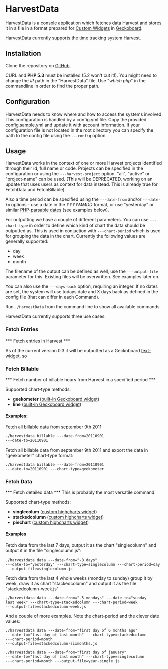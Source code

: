 # HarvestData

HarvestData is a console application which fetches data Harvest and stores it in a file in a format prepared for [Custom Widgets](http://support.geckoboard.com/forums/207979-geckoboard-api) in [Geckoboard](http://geckoboard.com). 

HarvestData currently supports the time tracking system [Harvest](http://harvestapp.com).

## Installation

Clone the repository on [GitHub](https://github.com/reload/harvestdata).

CURL and **PHP 5.3** must be installed (5.2 won't cut it!).
You might need to change the *#!* path in the "HarvestData" file. Use "*which php*" in the commandline in order to find the proper path.

## Configuration

HarvestData needs to know where and how to access the systems involved. This configuration is handled by a config.yml file. Copy the provided config.sample.yml and update it with account information. If your configuration file is not located in the root directory you can specify the path to the config file using the <code>---config</code> option.

## Usage

HarvestData works in the context of one or more Harvest projects identified through their id, full name or code. Projects can be specified in the configuration or using the <code>---harvest-project</code> option. "all", "active" or "project-name" can be used. (This will be DEPRECATED, working on an update that uses users as context for data instead. This is already true for FetchData and FetchBillable).

Also a time period can be specified using the <code>---date-from</code> and/or <code>---date-to</code> options - use a date in the *YYYYMMDD* format, or use "yesterday" or similar [PHP-parsable dates](http://www.php.net/manual/en/datetime.formats.relative.php) (see examples below).

For outputting we have a couple of different parameters.
You can use <code>---chart-type</code> in order to define which kind of chart the data should be outputted as.
This is used in conjuction with <code>---chart-period</code> which is used for grouping the data in the chart. Currently the following values are generally supported:

- day
- week
- month 

The filename of the output can be defined as well, use the <code>---output-file</code> parameter for this. Existing files will be overwritten. See examples later on.

You can also use the <code>---days-back</code> option, requiring an integer.
If no dates are set, the system will use todays date and X days back as defined in the config file (that can differ in each Command).

Run <code>./HarvestData</code> from the command line to show all available commands.

HarvestData currently supports three use cases: 

### Fetch Entries
*** Fetch entries in Harvest ***

As of the current version 0.3 it will be outputted as a Geckoboard [text-widget](http://support.geckoboard.com/entries/231507-custom-widget-type-definitions), so 


 
### Fetch Billable 
*** Fetch number of billable hours from Harvest in a specified period ***

Supported chart-type methods:

- **geekometer** ([built-in Geckoboard widget](http://support.geckoboard.com/entries/274940-custom-chart-widget-type-definitions))
- **line** ([built-in Geckoboard widget](http://support.geckoboard.com/entries/274940-custom-chart-widget-type-definitions))

#### Examples:
Fetch all billable data from september 9th 2011:
 
<code>./harvestdata billable ---date-from=20110901 ---date-to=20110901</code>

Fetch all billable data from september 9th 2011 and export the data in "geekometer" chart-type format:

<code>./harvestdata billable ---date-from=20110901 ---date-to=20110901 ---chart-type=geekometer</code>



### Fetch Data 
*** Fetch detailed data ***
This is probably the most versatile command.

Supported chart-type methods:

- **singlecolum** ([custom highcharts widget](http://support.geckoboard.com/entries/274940-custom-chart-widget-type-definitions))
- **stackedcolumn** ([custom highcharts widget](http://support.geckoboard.com/entries/274940-custom-chart-widget-type-definitions))
- **piechart** ([custom highcharts widget](http://support.geckoboard.com/entries/274940-custom-chart-widget-type-definitions))


#### Examples

Fetch data from the last 7 days, output it as the chart "singlecolumn" and output it in the file "singlecolumn.js":

<code>./harvestdata data ---date-from="-8 days" ---date-to="yesterday" ---chart-type=singlecolumn ---chart-period=day ---output-file=singlecolumn.js</code>

Fetch data from the last 4 whole weeks (monday to sunday) group it by week, draw it as chart "stackedcolumn" and output it as the file "stackedcolumn-week.js"

<code>./harvestdata data ---date-from="-5 mondays" ---date-to="sunday last week" ---chart-type=stackedcolumn ---chart-period=week ---output-file=stackedcolumn-week.js</code>

And a couple of more examples. Note the chart-period and the clever date values:

<code>./harvestdata data ---date-from="first day of 6 months ago" ---date-to="last day of last month" ---chart-type=stackedcolumn ---chart-period=month ---output-file=stackedcolumn-sixmonths.js</code>

<code>./harvestdata data ---date-from="first day of january" ---date-to="last day of last month" ---chart-type=singlecolumn ---chart-period=month ---output-file=year-single.js</code>

